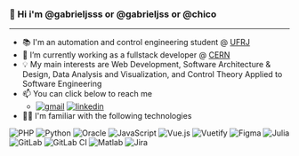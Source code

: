 ### 👋 Hi i'm @gabrieljsss or @gabrieljss or @chico #####
____
- 📚 I'm an automation and control engineering student @ [UFRJ](https://ufrj.br/)
- 🌱 I’m currently working as a fullstack developer @ [CERN](https://www.home.cern/)
- 💡 My main interests are Web Development, Software Architecture & Design, Data Analysis and Visualization, and Control Theory Applied to Software Engineering
- 📫 You can click below to reach me
  - [![gmail](https://img.shields.io/badge/Gmail-D14836?style=for-the-badge&logo=gmail&logoColor=white)](mailto:99gabrieljss@gmail.com) [![linkedin](https://img.shields.io/badge/linkedin-%230077B5.svg?style=for-the-badge&logo=linkedin&logoColor=white)](https://www.linkedin.com/in/gabriel-souza-e-silva-503801140/)
- 👨‍💻 I'm familiar with the following technologies

![PHP](https://img.shields.io/badge/php-%23777BB4.svg?style=for-the-badge&logo=php&logoColor=white)
![Python](https://img.shields.io/badge/python-3670A0?style=for-the-badge&logo=python&logoColor=ffdd54)
![Oracle](https://img.shields.io/badge/Oracle-F80000?style=for-the-badge&logo=oracle&logoColor=white)
![JavaScript](https://img.shields.io/badge/javascript-%23323330.svg?style=for-the-badge&logo=javascript&logoColor=%23F7DF1E)
![Vue.js](https://img.shields.io/badge/vuejs-%2335495e.svg?style=for-the-badge&logo=vuedotjs&logoColor=%234FC08D)
![Vuetify](https://img.shields.io/badge/Vuetify-1867C0?style=for-the-badge&logo=vuetify&logoColor=AEDDFF)
![Figma](https://img.shields.io/badge/figma-%23F24E1E.svg?style=for-the-badge&logo=figma&logoColor=white)
![Julia](https://img.shields.io/badge/-Julia-9558B2?style=for-the-badge&logo=julia&logoColor=white)
![GitLab](https://img.shields.io/badge/gitlab-%23181717.svg?style=for-the-badge&logo=gitlab&logoColor=white)
![GitLab CI](https://img.shields.io/badge/gitlab%20ci-%23181717.svg?style=for-the-badge&logo=gitlab&logoColor=white)
![Matlab](https://i.ibb.co/KbcjT6t/Matlab.jpg)
![Jira](https://img.shields.io/badge/jira-%230A0FFF.svg?style=for-the-badge&logo=jira&logoColor=white)



<!---
Gabrieljsss/Gabrieljsss is a ✨ special ✨ repository because its `README.md` (this file) appears on your GitHub profile.
You can click the Preview link to take a look at your changes.
--->
